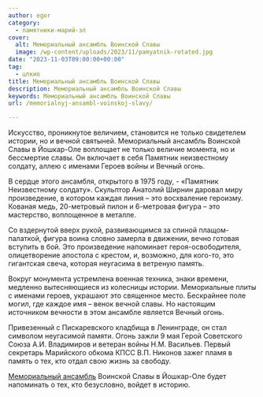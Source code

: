 ```yaml
---
author: egor
category:
  - памятники-марий-эл
cover:
  alt: Мемориальный ансамбль Воинской Славы
  image: /wp-content/uploads/2023/11/pamyatnik-rotated.jpg
date: "2023-11-03T09:00:00+00:00"
tag:
  - цпкио
title: Мемориальный ансамбль Воинской Славы
description: Мемориальный ансамбль Воинской Славы
keywords: Мемориальный ансамбль Воинской Славы
url: /memorialnyj-ansambl-voinskoj-slavy/

---
```

Искусство, проникнутое величием, становится не только свидетелем истории, но и вечной святыней. Мемориальный ансамбль Воинской Славы в Йошкар-Оле воплощает не только величие момента, но и бессмертие славы. Он включает в себя Памятник неизвестному солдату, аллею с именами Героев войны и Вечный огонь.

В сердце этого ансамбля, открытого в 1975 году, - «Памятник Неизвестному солдату». Скульптор Анатолий Ширнин даровал миру произведение, в котором каждая линия – это восхваление героизму. Кованая медь, 20-метровый пилон и 6-метровая фигура – это мастерство, воплощенное в металле.

Со вздернутой вверх рукой, развивающимся за спиной плащом-палаткой, фигура воина словно замерла в движении, вечно готовая вступить в бой. Это произведение напоминает героя-освободителя, олицетворение апостола с крестом, и, возможно, для кого-то, это гигантская свеча, которая неугасима в ветреную память.

Вокруг монумента устремлена военная техника, знаки времени, медленно вытесняющиеся из колесницы истории. Мемориальные плиты с именами героев, украшают это священное место. Бескрайнее поле могил, где каждое имя – венок вечной славы. Но настоящим источником вечности в этом ансамбле является Вечный огонь.

Привезенный с Пискаревского кладбища в Ленинграде, он стал символом неугасимой памяти. Огонь зажли 9 мая Герой Советского Союза А.И. Владимиров и ветеран войны Н.М. Васильев. Первый секретарь Марийского обкома КПСС В.П. Никонов зажег пламя в память о тех, кто отдал свою жизнь за свободу.

[Мемориальный ансамбль](/wwi/) Воинской Славы в Йошкар-Оле будет напоминать о тех, кто безусловно, войдет в историю.
